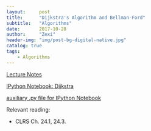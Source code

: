 ```yaml
---
layout:     post
title:      "Dijkstra's Algorithm and Bellman-Ford"
subtitle:   "Algorithms"
date:       2017-10-28
author:     "Zexi"
header-img: "img/post-bg-digital-native.jpg"
catalog: true
tags:
    - Algorithms
---
```


[Lecture Notes](https://zexihan.com/blog/docs/algorithms/CS161Lecture10.pdf)

[IPython Notebook: Dijkstra](https://zexihan.com/blog/docs/algorithms/lecture11_dijkstra.html)

[auxiliary .py file for IPython Notebook](https://zexihan.com/blog/docs/algorithms/graphStuff1.py)

Relevant reading:

* CLRS Ch. 24.1, 24.3.